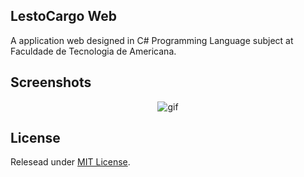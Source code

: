 ## LestoCargo Web
A application web designed in C# Programming Language subject at Faculdade de Tecnologia de Americana.

## Screenshots
<p align="center">
  <img src="docs/lestocargo.gif" alt="gif" />
</p>

## License
Relesead under [MIT License](https://github.com/Edsan7/lestocargo-web/blob/main/LICENSE). 

